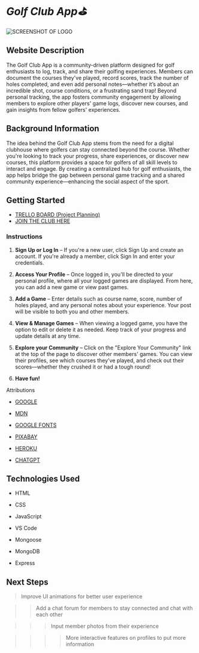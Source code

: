 # *Golf Club App⛳️*

![SCREENSHOT OF LOGO](https://img.freepik.com/free-vector/hand-drawn-golf-logo-template_23-2149360926.jpg?t=st=1740765103~exp=1740768703~hmac=5a93f14d332ba008584461a6929b10b4f3295aafddb88311e5320f674de8f4c6&w=740)

## Website Description

The Golf Club App is a community-driven platform designed for golf enthusiasts to log, track, and share their golfing experiences. Members can document the courses they've played, record scores, track the number of holes completed, and even add personal notes—whether it’s about an incredible shot, course conditions, or a frustrating sand trap!
Beyond personal tracking, the app fosters community engagement by allowing members to explore other players' game logs, discover new courses, and gain insights from fellow golfers' experiences.

## Background Information

The idea behind the Golf Club App stems from the need for a digital clubhouse where golfers can stay connected beyond the course. Whether you're looking to track your progress, share experiences, or discover new courses, this platform provides a space for golfers of all skill levels to interact and engage.
By creating a centralized hub for golf enthusiasts, the app helps bridge the gap between personal game tracking and a shared community experience—enhancing the social aspect of the sport.

## Getting Started

* [TRELLO BOARD (Project Planning)](https://trello.com/b/3rFPcjQ0/golf-trello)
* [JOIN THE CLUB HERE](https://arash-golfclub-f4f5027b54cc.herokuapp.com/)

### Instructions

1. **Sign Up or Log In** – If you're a new user, click Sign Up and create an account. If you're already a member, click Sign In and enter your credentials.

2. **Access Your Profile** – Once logged in, you'll be directed to your personal profile, where all your logged games are displayed. From here, you can add a new game or view past games.

3. **Add a Game** – Enter details such as course name, score, number of holes played, and any personal notes about your experience. Your post will be visible to both you and other members.

4. **View & Manage Games** – When viewing a logged game, you have the option to edit or delete it as needed. Keep track of your progress and update details at any time.

5. **Explore your Community** – Click on the "Explore Your Community" link at the top of the page to discover other members' games. You can view their profiles, see which courses they’ve played, and check out their scores—whether they crushed it or had a tough round! 

6. **Have fun!** 

Attributions

* [GOOGLE](www.google.com)

* [MDN](https://developer.mozilla.org/en-US/)

* [GOOGLE FONTS](https://fonts.google.com)

* [PIXABAY](https://pixabay.com)

* [HEROKU](https://www.heroku.com)

* [CHATGPT](WWW.chatgpt.com)

## Technologies Used

* HTML

* CSS

* JavaScript

* VS Code

* Mongoose

* MongoDB

* Express 


## Next Steps

> Improve UI animations for better user experience

>>Add a chat forum for members to stay connected and chat with each other 

>>>Input member photos from their experience

>>>> More interactive features on profiles to put more information
